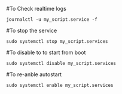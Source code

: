 #To Check realtime logs
```
journalctl -u my_script.service -f
```

#To stop the service
```
sudo systemctl stop my_script.services
```

#To disable to to start from boot
```
sudo systemctl disable my_script.services
```

#To re-anble autostart
```
sudo systemctl enable my_script.services
```
